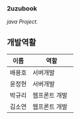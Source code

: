 ### 2uzubook

*java Project.*  

## 개발역활   

이름 | 역할
---|-------
배용호 | 서버개발
윤정현 | 서버개발
박규리 | 웹프론트 개발  
김소연 | 웹프론트 개발

